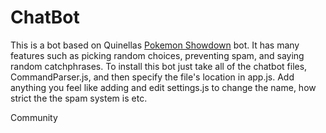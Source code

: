 ChatBot
========================================================================

This is a bot based on Quinellas [Pokemon Showdown][1] bot.
It has many features such as picking random choices, preventing spam, 
and saying random catchphrases. To install this bot just take all of 
the chatbot files, CommandParser.js, and then specify the file's location 
in app.js. Add anything you feel like adding and edit settings.js to change
the name, how strict the the spam system is etc.

[1]: http://pokemonshowdown.com
Community
